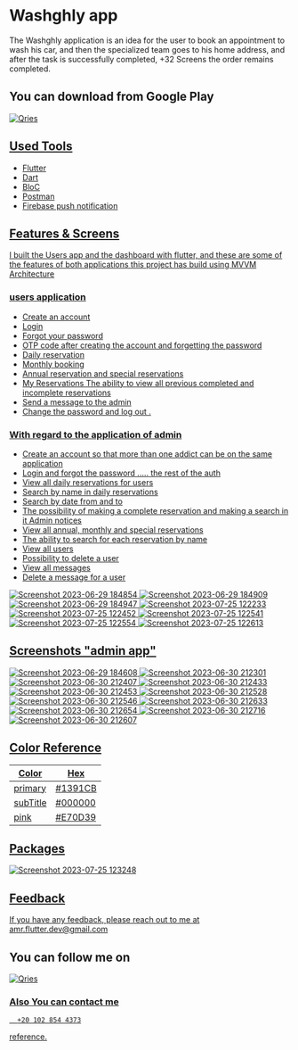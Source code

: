 # Washghly app
The Washghly application is an idea for the user to book an appointment to wash his car, 
and then the specialized team goes to his home address, and after the task is successfully completed, +32 Screens
the order remains completed.

## You can download from Google Play 
<a href="https://play.google.com/store/apps/details?id=com.carwasher.washing_app">
         <img alt="Qries" src="https://encrypted-tbn0.gstatic.com/images?q=tbn:ANd9GcQ8dTRNzOyrfFHB6324y673crvZRogSv9lOdA&usqp=CAU"
         >

## Used Tools
- Flutter  
- Dart
- BloC
- Postman
- Firebase push notification



## Features & Screens
I built the Users app and the dashboard with flutter, and these are some of the features of both applications
this project has build using MVVM Architecture

### users application 
- Create an account
- Login
- Forgot your password
- OTP code after creating the account and forgetting the password
- Daily reservation
- Monthly booking
- Annual reservation and special reservations
- My Reservations The ability to view all previous completed and incomplete reservations
- Send a message to the admin
- Change the password and log out
.
### With regard to the application of admin
- Create an account so that more than one addict can be on the same application
- Login and forgot the password ..... the rest of the auth
- View all daily reservations for users
- Search by name in daily reservations
- Search by date from and to
- The possibility of making a complete reservation and making a search in it
   Admin notices
- View all annual, monthly and special reservations
- The ability to search for each reservation by name
- View all users
- Possibility to delete a user
- View all messages
- Delete a message for a user


![Screenshot 2023-06-29 184854](https://github.com/AmrHussei/car_washer_README_file/assets/94804979/5f0278a2-47d3-4d17-b929-ff4080367523)
![Screenshot 2023-06-29 184909](https://github.com/AmrHussei/car_washer_README_file/assets/94804979/ad16f151-1bbb-43e7-9779-6bb9448e49eb)
![Screenshot 2023-06-29 184947](https://github.com/AmrHussei/car_washer_README_file/assets/94804979/5c4f616c-444f-4456-ad4f-5235f38e6c24)
![Screenshot 2023-07-25 122233](https://github.com/AmrHussei/car_washer_README_file/assets/94804979/897c25e1-4263-4b20-9cb6-6f36b0acc5a8)
![Screenshot 2023-07-25 122452](https://github.com/AmrHussei/car_washer_README_file/assets/94804979/f5de0298-dcd5-4b0f-906e-04f6155aa9f1)
![Screenshot 2023-07-25 122541](https://github.com/AmrHussei/car_washer_README_file/assets/94804979/24a76ae0-dc26-4830-beca-0017c0e0a0ae)
![Screenshot 2023-07-25 122554](https://github.com/AmrHussei/car_washer_README_file/assets/94804979/32024ce6-8fdc-4150-aed2-6baa3aba1fb9)
![Screenshot 2023-07-25 122613](https://github.com/AmrHussei/car_washer_README_file/assets/94804979/74b36946-3808-44c3-ba74-7870b9c037a7)

## Screenshots "admin app"
![Screenshot 2023-06-29 184608](https://github.com/AmrHussei/car_washer_README_file/assets/94804979/3b89c751-9852-43be-a0e6-25c17ea63ab2)
![Screenshot 2023-06-30 212301](https://github.com/AmrHussei/car_washer_README_file/assets/94804979/e7eb3281-a8c9-4895-9980-fca3bcd64be5)
![Screenshot 2023-06-30 212407](https://github.com/AmrHussei/car_washer_README_file/assets/94804979/6c8731c9-6571-4bc6-9dba-b0745999e5d1)
![Screenshot 2023-06-30 212433](https://github.com/AmrHussei/car_washer_README_file/assets/94804979/b255f540-99fa-42a9-844e-d0d07ab26b28)
![Screenshot 2023-06-30 212453](https://github.com/AmrHussei/car_washer_README_file/assets/94804979/c9509a08-2db6-48c8-a42a-a953def03764)
![Screenshot 2023-06-30 212528](https://github.com/AmrHussei/car_washer_README_file/assets/94804979/035bd005-9c4f-4b20-abdd-903911ac716d)
![Screenshot 2023-06-30 212546](https://github.com/AmrHussei/car_washer_README_file/assets/94804979/1da34405-e416-4a20-9a69-723c099ba3ea)
![Screenshot 2023-06-30 212633](https://github.com/AmrHussei/car_washer_README_file/assets/94804979/2c23b5ec-2887-497c-9d6b-23243e1a8bdf)
![Screenshot 2023-06-30 212654](https://github.com/AmrHussei/car_washer_README_file/assets/94804979/46dd9701-a6ba-4139-a745-2a4d1cec399d)
![Screenshot 2023-06-30 212716](https://github.com/AmrHussei/car_washer_README_file/assets/94804979/a5820765-5b8a-49e1-a472-3ca56df2fac3)
![Screenshot 2023-06-30 212607](https://github.com/AmrHussei/car_washer_README_file/assets/94804979/4da666bc-d548-4d75-9573-c01e3c583ae5)


## Color Reference

| Color             |Hex                                                                |
| ----------------- | ------------------------------------------------------------------ |
| primary | #1391CB|
| subTitle | #000000 |
| pink | #E70D39 |



## Packages
![Screenshot 2023-07-25 123248](https://github.com/AmrHussei/car_washer_README_file/assets/94804979/43394c0f-686d-4c5e-8b63-a554edc22458)





## Feedback
If you have any feedback, please reach out to me at amr.flutter.dev@gmail.com

## You can follow me on 
<a href="https://www.linkedin.com/in/amr-hussein-51a141220/">
         <img alt="Qries" src="https://img.shields.io/badge/LinkedIn-0077B5?style=for-the-badge&logo=linkedin&logoColor=white"
         >
         
    
### Also You can contact  me 
```http
  +20 102 854 4373
```

reference.
